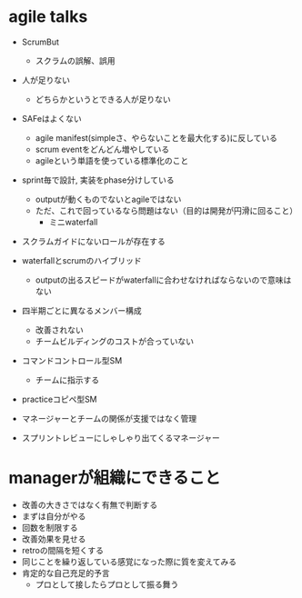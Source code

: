 # agile talks
- ScrumBut
    - スクラムの誤解、誤用

- 人が足りない
    - どちらかというとできる人が足りない
- SAFeはよくない
    - agile manifest(simpleさ、やらないことを最大化する)に反している
    - scrum eventをどんどん増やしている
    - agileという単語を使っている標準化のこと
- sprint毎で設計, 実装をphase分けしている
    - outputが動くものでないとagileではない
    - ただ、これで回っているなら問題はない（目的は開発が円滑に回ること）
        - ミニwaterfall
- スクラムガイドにないロールが存在する
- waterfallとscrumのハイブリッド
    - outputの出るスピードがwaterfallに合わせなければならないので意味はない
- 四半期ごとに異なるメンバー構成
    - 改善されない
    - チームビルディングのコストが合っていない
- コマンドコントロール型SM
    - チームに指示する
- practiceコピペ型SM
- マネージャーとチームの関係が支援ではなく管理
- スプリントレビューにしゃしゃり出てくるマネージャー

# managerが組織にできること
- 改善の大きさではなく有無で判断する
- まずは自分がやる
- 回数を制限する
- 改善効果を見せる
- retroの間隔を短くする
- 同じことを繰り返している感覚になった際に質を変えてみる
- 肯定的な自己充足的予言
    - プロとして接したらプロとして振る舞う
